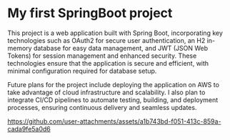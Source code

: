# My first SpringBoot project
This project is a web application built with Spring Boot, incorporating key technologies such as OAuth2 for secure user authentication, an H2 in-memory database for easy data management, and JWT (JSON Web Tokens) for session management and enhanced security. These technologies ensure that the application is secure and efficient, with minimal configuration required for database setup. <br>

Future plans for the project include deploying the application on AWS to take advantage of cloud infrastructure and scalability. I also plan to integrate CI/CD pipelines to automate testing, building, and deployment processes, ensuring continuous delivery and seamless updates.


https://github.com/user-attachments/assets/a1b743bd-f051-413c-859a-cada9fe5a0d6

